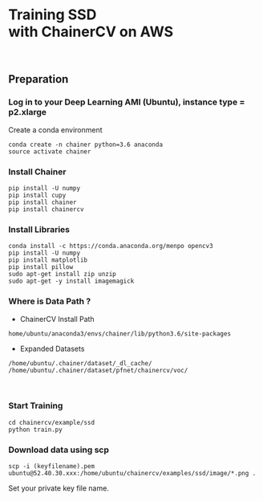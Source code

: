 # Training SSD <br>with ChainerCV on AWS

<br>

## Preparation

### Log in to your Deep Learning AMI (Ubuntu), instance type = p2.xlarge


Create a conda environment

```
conda create -n chainer python=3.6 anaconda
source activate chainer
```

### Install Chainer

```
pip install -U numpy
pip install cupy
pip install chainer
pip install chainercv
```

### Install Libraries
```
conda install -c https://conda.anaconda.org/menpo opencv3
pip install -U numpy
pip install matplotlib
pip install pillow
sudo apt-get install zip unzip
sudo apt-get -y install imagemagick
```

### Where is Data Path ?

* ChainerCV Install Path
```
home/ubuntu/anaconda3/envs/chainer/lib/python3.6/site-packages
```

* Expanded Datasets
```
/home/ubuntu/.chainer/dataset/_dl_cache/
/home/ubuntu/.chainer/dataset/pfnet/chainercv/voc/
```

<br>

### Start Training


```
cd chainercv/example/ssd
python train.py
```


### Download data using scp

```
scp -i (keyfilename).pem ubuntu@52.40.30.xxx:/home/ubuntu/chainercv/examples/ssd/image/*.png .
```
Set your private key file name.
